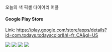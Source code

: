 오늘의 색
픽셀 다이어리 어플

#### Google Play Store
Link: https://play.google.com/store/apps/details?id=com.todays.todayscolor&hl=fr_CA&gl=US

<img src="https://user-images.githubusercontent.com/53163222/103657434-42961280-4fad-11eb-82ae-19fb013fef6e.png">
<img src="https://user-images.githubusercontent.com/53163222/103657517-59d50000-4fad-11eb-813e-35246ae3f7e9.png">
<img src="https://user-images.githubusercontent.com/53163222/103657529-5ccff080-4fad-11eb-896a-b6aca0f692b8.png">
<img src="https://user-images.githubusercontent.com/53163222/103657544-60637780-4fad-11eb-96c7-e516e669005b.png">
<img src="">
<img src="">
